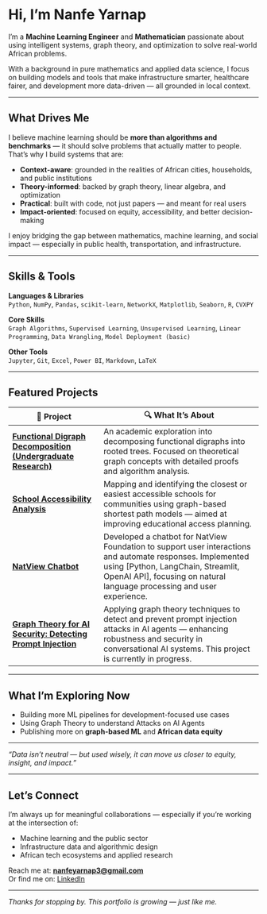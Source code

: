 # Hi, I’m Nanfe Yarnap

I’m a **Machine Learning Engineer** and **Mathematician** passionate about using intelligent systems, graph theory, and optimization to solve real-world African problems.

With a background in pure mathematics and applied data science, I focus on building models and tools that make infrastructure smarter, healthcare fairer, and development more data-driven — all grounded in local context.

---

## What Drives Me

I believe machine learning should be **more than algorithms and benchmarks** — it should solve problems that actually matter to people. That’s why I build systems that are:

- **Context-aware**: grounded in the realities of African cities, households, and public institutions  
- **Theory-informed**: backed by graph theory, linear algebra, and optimization  
- **Practical**: built with code, not just papers — and meant for real users  
- **Impact-oriented**: focused on equity, accessibility, and better decision-making  

I enjoy bridging the gap between mathematics, machine learning, and social impact — especially in public health, transportation, and infrastructure.

---

## Skills & Tools

**Languages & Libraries**  
`Python`, `NumPy`, `Pandas`, `scikit-learn`, `NetworkX`, `Matplotlib`, `Seaborn`, `R`, `CVXPY`

**Core Skills**  
`Graph Algorithms`, `Supervised Learning`, `Unsupervised Learning`, `Linear Programming`, `Data Wrangling`, `Model Deployment (basic)`

**Other Tools**  
`Jupyter`, `Git`, `Excel`, `Power BI`, `Markdown`, `LaTeX`

---

## Featured Projects

| 🚀 Project | 🔍 What It’s About |
|-----------|--------------------|
| [**Functional Digraph Decomposition (Undergraduate Research)**](https://docs.google.com/document/d/1cZy6KNrplO9x9fIH38Po_z_fUK7qeoeP1o94Ag-Q_0E/edit?usp=sharing) | An academic exploration into decomposing functional digraphs into rooted trees. Focused on theoretical graph concepts with detailed proofs and algorithm analysis. |
| [**School Accessibility Analysis**](https://colab.research.google.com/drive/1v2zYKenHDrnjux7zGA0WeZUZ4s9Q2lNI?usp=sharing)                          | Mapping and identifying the closest or easiest accessible schools for communities using graph-based shortest path models — aimed at improving educational access planning. |
| [**NatView Chatbot**]()                                              | Developed a chatbot for NatView Foundation to support user interactions and automate responses. Implemented using [Python, LangChain, Streamlit, OpenAI API], focusing on natural language processing and user experience. |
| [**Graph Theory for AI Security: Detecting Prompt Injection**](./ai-prompt-injection/) | Applying graph theory techniques to detect and prevent prompt injection attacks in AI agents — enhancing robustness and security in conversational AI systems. This project is currently in progress.|


---

## What I’m Exploring Now

- Building more ML pipelines for development-focused use cases  
- Using Graph Theory to understand Attacks on AI Agents 
- Publishing more on **graph-based ML** and **African data equity**

---

*“Data isn’t neutral — but used wisely, it can move us closer to equity, insight, and impact.”*

---

## Let’s Connect

I’m always up for meaningful collaborations — especially if you’re working at the intersection of:

- Machine learning and the public sector  
- Infrastructure data and algorithmic design  
- African tech ecosystems and applied research  

Reach me at: **nanfeyarnap3@gmail.com**  
Or find me on: [LinkedIn](https://linkedin.com/in/nanfeyarnap)

---

_Thanks for stopping by. This portfolio is growing — just like me._
